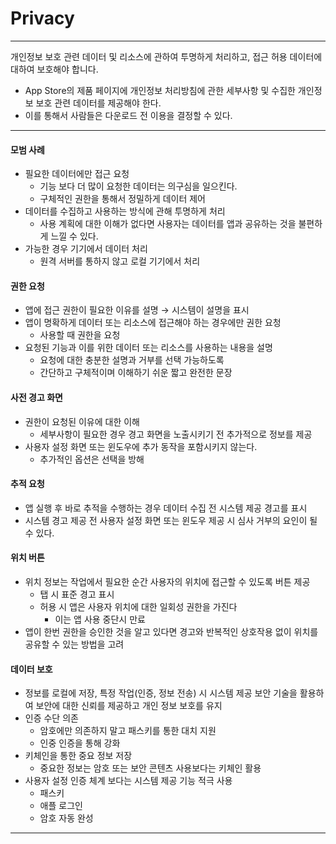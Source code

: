 # Privacy

---

<aside>

개인정보 보호 관련 데이터 및 리소스에 관하여 투명하게 처리하고, 접근 허용 데이터에 대하여 보호해야 합니다. 

</aside>

- App Store의 제품 페이지에 개인정보 처리방침에 관한 세부사항 및 수집한 개인정보 보호 관련 데이터를 제공해야 한다.
- 이를 통해서 사람들은 다운로드 전 이용을 결정할 수 있다.

---

#### 모범 사례

- 필요한 데이터에만 접근 요청
    - 기능 보다 더 많이 요청한 데이터는 의구심을 일으킨다.
    - 구체적인 권한을 통해서 정밀하게 데이터 제어
- 데이터를 수집하고 사용하는 방식에 관해 투명하게 처리
    - 사용 계획에 대한 이해가 없다면 사용자는 데이터를 앱과 공유하는 것을 불편하게 느낄 수 있다.
- 가능한 경우 기기에서 데이터 처리
    - 원격 서버를 통하지 않고 로컬 기기에서 처리

#### 권한 요청

- 앱에 접근 권한이 필요한 이유를 설명 → 시스템이 설명을 표시
- 앱이 명확하게 데이터 또는 리소스에 접근해야 하는 경우에만 권한 요청
    - 사용할 때 권한을 요청
- 요청된 기능과 이를 위한 데이터 또는 리소스를 사용하는 내용을 설명
    - 요청에 대한 충분한 설명과 거부를 선택 가능하도록
    - 간단하고 구체적이며 이해하기 쉬운 짧고 완전한 문장

#### 사전 경고 화면

- 권한이 요청된 이유에 대한 이해
    - 세부사항이 필요한 경우 경고 화면을 노출시키기 전 추가적으로 정보를 제공
- 사용자 설정 화면 또는 윈도우에 추가 동작을 포함시키지 않는다.
    - 추가적인 옵션은 선택을 방해

#### 추적 요청

- 앱 실행 후 바로 추적을 수행하는 경우 데이터 수집 전 시스템 제공 경고를 표시
- 시스템 경고 제공 전 사용자 설정 화면 또는 윈도우 제공 시 심사 거부의 요인이 될 수 있다.

#### 위치 버튼

- 위치 정보는 작업에서 필요한 순간 사용자의 위치에 접근할 수 있도록 버튼 제공
    - 탭 시 표준 경고 표시
    - 허용 시 앱은 사용자 위치에 대한 일회성 권한을 가진다
        - 이는 앱 사용 중단시 만료
- 앱이 한번 권한을 승인한 것을 알고 있다면 경고와 반복적인 상호작용 없이 위치를 공유할 수 있는 방법을 고려

#### 데이터 보호

- 정보를 로컬에 저장, 특정 작업(인증, 정보 전송) 시 시스템 제공 보안 기술을 활용하여 보안에 대한 신뢰를 제공하고 개인 정보 보호를 유지
- 인증 수단 의존
    - 암호에만 의존하지 말고 패스키를 통한 대치 지원
    - 인중 인증을 통해 강화
- 키체인을 통한 중요 정보 저장
    - 중요한 정보는 암호 또는 보안 콘텐츠 사용보다는 키체인 활용
- 사용자 설정 인증 체계 보다는 시스템 제공 기능 적극 사용
    - 패스키
    - 애플 로그인
    - 암호 자동 완성

---